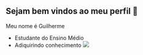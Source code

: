 ## Sejam bem vindos ao meu perfil 🖤


Meu nome é Guilherme

- Estudante do Ensino Médio
- Adiquirindo conhecimento
![](https://tenor.com/bGkHs.gif)
